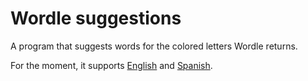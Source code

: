 # Wordle suggestions
A program that suggests words for the colored letters Wordle returns.

For the moment, it supports [English](https://www.powerlanguage.co.uk/wordle/) and [Spanish](https://wordle.danielfrg.com/).
